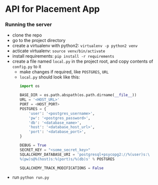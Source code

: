 # API for Placement App

### Running the server
- clone the repo
- go to the project directory
- create a virtualenv with python2: `virtualenv -p python2 venv`
- acticate virtualenv: `source venv/bin/activate`
- install requirements: `pip install -r requirements`
- create a file named `local.py` in the project root, and copy contents of `config.py` to it
    - make changes if required, like `POSTGRES`, `URL`
    - `local.py` should look like this:
      ```python
      import os

      BASE_DIR = os.path.abspath(os.path.dirname(__file__))
      URL = '<HOST_URL>'
      PORT = <HOST_PORT>
      POSTGRES = {
          'user': '<postgres_username>',
          'pw': '<postgres_password>',
          'db': '<database_name>',
          'host': '<database_host_url>',
          'port': '<database_port>',
      }

      DEBUG = True
      SECRET_KEY = "<some_secret_key>"
      SQLALCHEMY_DATABASE_URI = 'postgresql+psycopg2://%(user)s:\
      %(pw)s@%(host)s:%(port)s/%(db)s' % POSTGRES

      SQLALCHEMY_TRACK_MODIFICATIONS = False
      ```
- run `python run.py`
